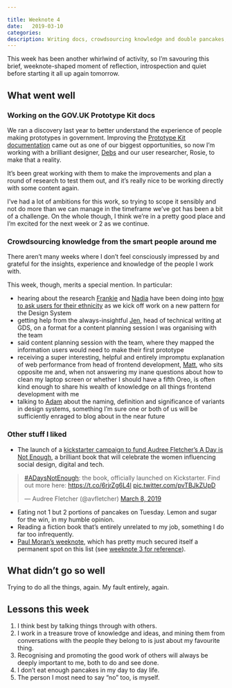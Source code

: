 ```yaml
---

title: Weeknote 4
date:   2019-03-10
categories:
description: Writing docs, crowdsourcing knowledge and double pancakes, in weeknote number 4.
---
```


This week has been another whirlwind of activity, so I’m savouring this brief, weeknote-shaped moment of reflection, introspection and quiet before starting it all up again tomorrow. 

## What went well

### Working on the GOV.UK Prototype Kit docs

We ran a discovery last year to better understand the experience of people making prototypes in government. Improving the [Prototype Kit documentation](https://govuk-prototype-kit.herokuapp.com/docs) came out as one of our biggest opportunities, so now I’m working with a brilliant designer, [Debs](https://twitter.com/firstname_debs) and our user researcher, Rosie, to make that a reality. 

It’s been great working with them to make the improvements and plan a round of research to test them out, and it’s really nice to be working directly with some content again. 

I’ve had a lot of ambitions for this work, so trying to scope it sensibly and not do more than we can manage in the timeframe we’ve got has been a bit of a challenge. On the whole though, I think we’re in a pretty good place and I’m excited for the next week or 2 as we continue. 

### Crowdsourcing knowledge from the smart people around me

There aren’t many weeks where I don’t feel consciously impressed by and grateful for the insights, experience and knowledge of the people I work with. 

This week, though, merits a special mention. In particular:

- hearing about the research [Frankie](https://twitter.com/frankieroberto) and [Nadia](https://twitter.com/nadia_huq) have been doing into [how to ask users for their ethnicity](https://designnotes.blog.gov.uk/2019/01/29/researching-how-we-ask-users-about-their-ethnicity/) as we kick off work on a new pattern for the Design System
- getting help from the always-insightful [Jen](https://twitter.com/Jenny__Anne), head of technical writing at GDS, on a format for a content planning session I was organising with the team
- said content planning session with the team, where they mapped the information users would need to make their first prototype
- receiving a super interesting, helpful and entirely impromptu explanation of web performance from head of frontend development, [Matt](https://twitter.com/TheRealNooshu), who sits opposite me and, when not answering my inane questions about how to clean my laptop screen or whether I should have a fifth Oreo, is often kind enough to share his wealth of knowledge on all things frontend development with me
- talking to [Adam](https://twitter.com/adambsilver) about the naming, definition and significance of variants in design systems, something I’m sure one or both of us will be sufficiently enraged to blog about in the near future

### Other stuff I liked

- The launch of a [kickstarter campaign  to fund Audree Fletcher’s A Day is Not Enough](https://www.kickstarter.com/projects/adaysnotenough/adaysnotenough-the-book?ref=project_link), a brilliant book that will celebrate the women influencing social design, digital and tech.
<blockquote class="twitter-tweet" data-lang="en"><p lang="en" dir="ltr"><a href="https://twitter.com/hashtag/ADaysNotEnough?src=hash&amp;ref_src=twsrc%5Etfw">#ADaysNotEnough</a>: the book, officially launched on Kickstarter. Find out more here: <a href="https://t.co/6rjrZg6L4l">https://t.co/6rjrZg6L4l</a> <a href="https://t.co/pvTBJkZUpD">pic.twitter.com/pvTBJkZUpD</a></p>&mdash; Audree Fletcher (@avfletcher) <a href="https://twitter.com/avfletcher/status/1103807542675812355?ref_src=twsrc%5Etfw">March 8, 2019</a></blockquote>
<script async src="https://platform.twitter.com/widgets.js" charset="utf-8"></script>

- Eating not 1 but 2 portions of pancakes on Tuesday. Lemon and sugar for the win, in my humble opinion. 
- Reading a fiction book that’s entirely unrelated to my job, something I do far too infrequently. 
- [Paul Moran’s weeknote](https://medium.com/@pjmoran/a-weeknote-starting-monday-4-mar-2019-c3e50d87a5dc), which has pretty much secured itself a permanent spot on this list (see [weeknote 3 for reference](/weeknotes/weeknote-3/)).

## What didn’t go so well

Trying to do all the things, again. My fault entirely, again.

## Lessons this week

1. I think best by talking things through with others.
2. I work in a treasure trove of knowledge and ideas, and mining them from conversations with the people they belong to is just about my favourite thing.
3. Recognising and promoting the good work of others will always be deeply important to me, both to do and see done. 
4. I don’t eat enough pancakes in my day to day life.
5. The person I most need to say “no” too, is myself.
